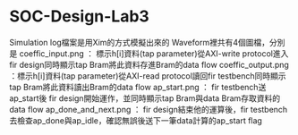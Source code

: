 # SOC-Design-Lab3
Simulation log檔案是用Xim的方式模擬出來的
Waveform裡共有4個圖檔，分別是
  coeffic_input.png ： 標示h[i]資料(tap parameter)從AXI-write protocol進入fir design同時顯示tap Bram將此資料存進Bram的data flow
  coeffic_output.png ：標示h[i]資料(tap parameter)從AXI-read protocol讀回fir testbench同時顯示tap Bram將此資料讀出Bram的data flow
  ap_start.png ：      fir testbench送ap_start後 fir design開始運作，並同時顯示tap Bram與data Bram存取資料的data flow
  ap_done_and_next.png ： fir design結束他的運算後，fir testbench去檢查ap_done與ap_idle，確認無誤後送下一筆data計算的ap_start flag
